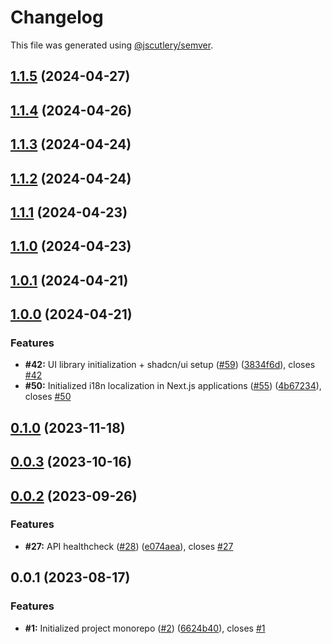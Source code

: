 # Changelog

This file was generated using [@jscutlery/semver](https://github.com/jscutlery/semver).

## [1.1.5](https://github.com/fss-fmi/sugaming/compare/v1.1.4...v1.1.5) (2024-04-27)

## [1.1.4](https://github.com/fss-fmi/sugaming/compare/v1.1.3...v1.1.4) (2024-04-26)

## [1.1.3](https://github.com/fss-fmi/sugaming/compare/v1.1.2...v1.1.3) (2024-04-24)

## [1.1.2](https://github.com/fss-fmi/sugaming/compare/v1.1.1...v1.1.2) (2024-04-24)

## [1.1.1](https://github.com/fss-fmi/sugaming/compare/v1.1.0...v1.1.1) (2024-04-23)

## [1.1.0](https://github.com/fss-fmi/sugaming/compare/v1.0.1...v1.1.0) (2024-04-23)

## [1.0.1](https://github.com/fss-fmi/sugaming/compare/v1.0.0...v1.0.1) (2024-04-21)

## [1.0.0](https://github.com/fss-fmi/sugaming/compare/v0.1.0...v1.0.0) (2024-04-21)

### Features

- **#42:** UI library initialization + shadcn/ui setup ([#59](https://github.com/fss-fmi/sugaming/issues/59)) ([3834f6d](https://github.com/fss-fmi/sugaming/commit/3834f6d5f9af796c017b79d0e409a91989cc198a)), closes [#42](https://github.com/fss-fmi/sugaming/issues/42)
- **#50:** Initialized i18n localization in Next.js applications ([#55](https://github.com/fss-fmi/sugaming/issues/55)) ([4b67234](https://github.com/fss-fmi/sugaming/commit/4b67234a805743746df967db536c008da429b250)), closes [#50](https://github.com/fss-fmi/sugaming/issues/50)

## [0.1.0](https://github.com/fss-fmi/sugaming/compare/v0.0.3...v0.1.0) (2023-11-18)

## [0.0.3](https://github.com/fss-fmi/sugaming/compare/v0.0.2...v0.0.3) (2023-10-16)

## [0.0.2](https://github.com/fss-fmi/sugaming/compare/v0.0.1...v0.0.2) (2023-09-26)

### Features

- **#27:** API healthcheck ([#28](https://github.com/fss-fmi/sugaming/issues/28)) ([e074aea](https://github.com/fss-fmi/sugaming/commit/e074aea5d679b80d0a21efb8e10758002fa64d8c)), closes [#27](https://github.com/fss-fmi/sugaming/issues/27)

## 0.0.1 (2023-08-17)

### Features

- **#1:** Initialized project monorepo ([#2](https://github.com/fss-fmi/sugaming/issues/2)) ([6624b40](https://github.com/fss-fmi/sugaming/commit/6624b4023551f7959f88f2d0c6c2e535c58bf6db)), closes [#1](https://github.com/fss-fmi/sugaming/issues/1)
